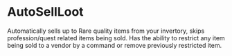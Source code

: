 # AutoSellLoot
Automatically sells up to Rare quality items from your invertory, skips profession/quest related items being sold. Has the ability to restrict any item being sold to a vendor by a command or remove previously restricted item.
